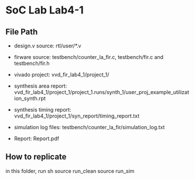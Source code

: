 # SoC Lab Lab4-1

## File Path
* design.v source: rtl/user/*.v 
* firware source: testbench/counter_la_fir.c, testbench/fir.c and testbench/fir.h
* vivado project: vvd_fir_lab4_1/project_1/

* synthesis area report: vvd_fir_lab4_1/project_1/project_1.runs/synth_1/user_proj_example_utilization_synth.rpt

* synthesis timing report: vvd_fir_lab4_1/project_1/syn_report/timing_report.txt
* simulation log files: testbench/counter_la_fir/simulation_log.txt

* Report: Report.pdf

## How to replicate
in this folder, run
sh
source run_clean
source run_sim